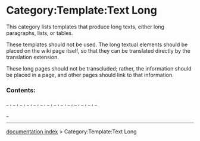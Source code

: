 # Category:Template:Text Long
This category lists templates that produce long texts, either long paragraphs, lists, or tables.

These templates should not be used. The long textual elements should be placed on the wiki page itself, so that they can be translated directly by the translation extension.

These long pages should not be transcluded; rather, the information should be placed in a page, and other pages should link to that information.

### Contents:

_ , _ , _ , _ , _ , _ , _ , _ , _ , _ , _ , _ , _ , _

_

---
[documentation index](../README.md) > Category:Template:Text Long
